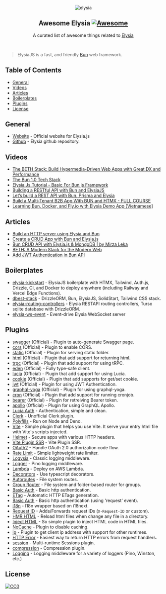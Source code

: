 <p align="center">
  <img src="elysia.png" alt="elysia" />
</p>
<h2 align="center">Awesome Elysia <a href='https://github.com/sindresorhus/awesome'>
<img src='https://cdn.rawgit.com/sindresorhus/awesome/d7305f38d29fed78fa85652e3a63e154dd8e8829/media/badge.svg' alt='Awesome'>
</a></h2>
<p align='center'>
A curated list of awesome things related to <a href='https://github.com/elysiajs/elysia'>Elysia</a> 
</a>
</p>
<br>

> ElysiaJS is a fast, and friendly [Bun](https://bun.sh) web framework.

## Table of Contents
- [General](#general)
- [Videos](#videos)
- [Articles](#articles)
- [Boilerplates](#boilerplates)
- [Plugins](#plugins)
- [License](#license)

## General
- [Website](https://elysiajs.com) - Official website for Elysia.js
- [Github](https://github.com/elysiajs/elysia) - Elysia github repository.

## Videos
- [The BETH Stack: Build Hypermedia-Driven Web Apps with Great DX and Performance](https://www.youtube.com/watch?v=cpzowDDJj24&t=142s)
- [The Bun 1.0 Tech Stack](https://www.youtube.com/watch?v=aDYYn9R-JyE)
- [Elysia Js Tutorial - Basic For Bun js Framework](https://www.youtube.com/watch?v=QUoGZ5dHt3o)
- [Building a RESTful API with Bun and ElysiaJS](https://www.youtube.com/watch?v=v_N97wwuvPw)
- [Let’s build a REST API with Bun, Prisma and Elysia](https://www.youtube.com/watch?v=cpOKHEX9pxY)
- [Build a Multi-Tenant B2B App With BUN and HTMX - FULL COURSE](https://www.youtube.com/watch?v=NZpPMlSAez0)
- [Learning Bun, Docker, and Fly.io with Elysia Demo App [Vietnamese]](https://www.youtube.com/watch?v=kTekCcMlleU)

## Articles
- [Build an HTTP server using Elysia and Bun](https://bun.sh/guides/ecosystem/elysia)
- [Create a CRUD App with Bun and Elysia.js](https://dev.to/gaurishhs/create-a-crud-app-with-bun-and-elysiajs-gjn)
- [Bun CRUD API with Elysia.js & MongoDB | by Mirza Leka](https://medium.com/@mirzaleka/bun-crud-api-with-elysia-js-mongodb-10e73d484723)
- [BETH: A Modern Stack for the Modern Web](https://blog.stackademic.com/beth-a-modern-stack-for-the-modern-web-1b3f3effb537)
- [Add JWT Authentication in Bun API](https://dev.to/harshmangalam/add-jwt-authentication-in-bun-api-488d)

## Boilerplates
- [elysia-kickstart](https://github.com/syhner/elysia-kickstart) - ElysiaJS boilerplate with HTMX, Tailwind, Auth.js, Drizzle, CI, and Docker to deploy anywhere (including Railway and Vercel Edge Functions).
- [dbest-stack](https://github.com/itsyoboieltr/dbest-stack) - DrizzleORM, Bun, ElysiaJS, SolidStart, Tailwind CSS stack.
- [elysia-routing-controllers](https://github.com/OthmanAmoudi/Elysia-routing-controllers) - Elysia RESTAPI routing controllers, Turso sqlite database with DrizzleORM.
- [elysia-ws-event](https://github.com/Kiyo5hi/elysia-ws-event) - Event-drive Elysia WebSocket server

## Plugins

- [swagger](https://github.com/elysiajs/elysia-swagger) (Official) - Plugin to auto-generate Swagger page.
- [cors](https://github.com/elysiajs/elysia-cors) (Official) - Plugin to enable CORS.
- [static](https://github.com/elysiajs/elysia-static) (Official) - Plugin for serving static folder.
- [html](https://github.com/elysiajs/elysia-html) (Official) - Plugin that add support for returning html.
- [trpc](https://github.com/elysiajs/elysia-trpc) (Official) - Plugin that add support for using tRPC.
- [eden](https://github.com/elysiajs/eden) (Official) - Fully type-safe client.
- [lucia](https://github.com/elysiajs/elysia-lucia) (Official) - Plugin that add support for using Lucia.
- [cookie](https://github.com/elysiajs/elysia-cookie) (Official) - Plugin that add supports for get/set cookie.
- [jwt](https://github.com/elysiajs/elysia-jwt) (Official) - Plugin for using JWT Authentication.
- [graphql-yoga](https://github.com/elysiajs/elysia-graphql-yoga) (Official) - Plugin for using graphql-yoga.
- [cron](https://github.com/elysiajs/elysia-cron) (Official) - Plugin that add support for running cronjob.
- [bearer](https://github.com/elysiajs/elysia-bearer) (Official) - Plugin for retreiving Bearer token.
- [apollo](https://github.com/elysiajs/elysia-apollo) (Official) - Plugin for using GraphQL Apollo.
- [Lucia Auth](https://github.com/pilcrowOnPaper/lucia) - Authentication, simple and clean.
- [Clerk](https://github.com/wobsoriano/elysia-clerk) - Unofficial Clerk plugin.
- [Polyfills](https://github.com/bogeychan/elysia-polyfills) - Run on Node and Deno.
- [Vite](https://github.com/timnghg/elysia-vite) - Simple plugin that helps you use Vite. It serve your entry html file with Vite's scripts injected.
- [Helmet](https://github.com/DevTobias/elysia-helmet) - Secure apps with various HTTP headers.
- [Vite Plugin SSR](https://github.com/timnghg/elysia-vite-plugin-ssr) - Vite Plugin SSR.
- [OAuth2](https://github.com/bogeychan/elysia-oauth2) - Handle OAuth 2.0 authorization code flow.
- [Rate Limit](https://github.com/rayriffy/elysia-rate-limit) - Simple lightweight rate limiter.
- [Logysia](https://github.com/tristanisham/logysia) - Classic logging middleware.
- [Logger](https://github.com/bogeychan/elysia-logger) - Pino logging middleware.
- [Lambda](https://github.com/TotalTechGeek/elysia-lambda) - Deploy on AWS Lambda.
- [Decorators](https://github.com/gaurishhs/elysia-decorators) - Use typescript decorators.
- [Autoroutes](https://github.com/wobsoriano/elysia-autoroutes) - File system routes.
- [Group Router](https://github.com/itsyoboieltr/elysia-group-router) - File system and folder-based router for groups.
- [Basic Auth](https://github.com/itsyoboieltr/elysia-basic-auth) - Basic http authentication.
- [ETag](https://github.com/bogeychan/elysia-etag) - Automatic HTTP ETags generation.
- [Basic Auth](https://github.com/eelkevdbos/elysia-basic-auth) - Basic http authentication (using 'request' event).
- [i18n](https://github.com/eelkevdbos/elysia-i18next) - I18n wrapper based on i18next.
- [Request ID](https://github.com/gtramontina/elysia-requestid) - Adds/Forwards request IDs (`X-Request-ID` or custom).
- [HMR HTML](https://github.com/gtrabanco/elysia-hmr-html) - Reload html files when change any file in a directory.
- [Inject HTML](https://github.com/gtrabanco/elysia-inject-html) - So simple plugin to inject HTML code in HTML files.
- [NoCache](https://github.com/gaurishhs/elysia-nocache) - Plugin to disable caching.
- [ip](https://github.com/gaurishhs/elysia-ip) - Plugin to get client ip address with support for other runtimes.
- [HTTP Error](https://github.com/yfrans/elysia-http-error) - Easiest way to return HTTP errors from request handlers.
- [session](https://github.com/gaurishhs/elysia-session) - Multi-runtime Sessions plugin.
- [compression](https://github.com/gusb3ll/elysia-compression) - Compression plugin.
- [Logging](https://github.com/otherguy/elysia-logging) - Logging middleware for a variety of loggers (Pino, Winston, etc.)

## License

[![CC0](http://mirrors.creativecommons.org/presskit/buttons/88x31/svg/cc-zero.svg)](https://creativecommons.org/publicdomain/zero/1.0/)
